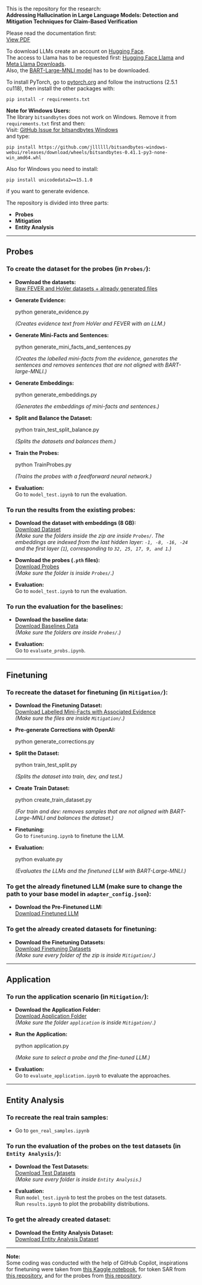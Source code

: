 This is the repository for the research:  
**Addressing Hallucination in Large Language Models: Detection and  
Mitigation Techniques for Claim-Based Verification**

Please read the documentation first:  
[View PDF](https://github.com/dominik-roehrle-git/llm_hallucinations/blob/main/docs/Masterarbeit_Dominik_R%C3%B6hrle.pdf)

To download LLMs create an account on [Hugging Face](https://huggingface.co/).  
The access to Llama has to be requested first: [Hugging Face Llama](https://huggingface.co/meta-llama) and [Meta Llama Downloads](https://llama.meta.com/llama-downloads).  
Also, the [BART-Large-MNLI model](https://huggingface.co/facebook/bart-large-mnli) has to be downloaded.

To install PyTorch, go to [pytorch.org](https://pytorch.org/) and follow the instructions (2.5.1 cu118), then install the other packages with:

    pip install -r requirements.txt

**Note for Windows Users:**  
The library `bitsandbytes` does not work on Windows. Remove it from `requirements.txt` first and then:  
Visit: [GitHub Issue for bitsandbytes Windows](https://github.com/d8ahazard/sd_dreambooth_extension/issues/7)  
and type:

    pip install https://github.com/jllllll/bitsandbytes-windows-webui/releases/download/wheels/bitsandbytes-0.41.1-py3-none-win_amd64.whl

Also for Windows you need to install:

    pip install unicodedata2==15.1.0

if you want to generate evidence.

The repository is divided into three parts:
- **Probes**
- **Mitigation**
- **Entity Analysis**

---

## Probes

### To create the dataset for the probes (in `Probes/`):

- **Download the datasets:**  
  [Raw FEVER and HoVer datasets + already generated files](https://1drv.ms/u/s!AhVn8Lx_iIapipk3hFU1JRpMosF--g?e=llFsno)

- **Generate Evidence:**

    python generate_evidence.py

  *(Creates evidence text from HoVer and FEVER with an LLM.)*

- **Generate Mini-Facts and Sentences:**

    python generate_mini_facts_and_sentences.py

  *(Creates the labelled mini-facts from the evidence, generates the sentences and removes sentences that are not aligned with BART-large-MNLI.)*

- **Generate Embeddings:**

    python generate_embeddings.py

  *(Generates the embeddings of mini-facts and sentences.)*

- **Split and Balance the Dataset:**

    python train_test_split_balance.py

  *(Splits the datasets and balances them.)*

- **Train the Probes:**

    python TrainProbes.py

  *(Trains the probes with a feedforward neural network.)*

- **Evaluation:**  
  Go to `model_test.ipynb` to run the evaluation.

### To run the results from the existing probes:

- **Download the dataset with embeddings (8 GB):**  
  [Download Dataset](https://1drv.ms/u/s!AhVn8Lx_iIapipkfm8s7rjAHUdhQLQ?e=nX4arh)  
  *(Make sure the folders inside the zip are inside `Probes/`. The embeddings are indexed from the last hidden layer: `-1, -8, -16, -24` and the first layer (`1`), corresponding to `32, 25, 17, 9, and 1`.)*

- **Download the probes (`.pth` files):**  
  [Download Probes](https://1drv.ms/f/s!AhVn8Lx_iIapipkgKEms9E6yilRC5A?e=rwuBT8)  
  *(Make sure the folder is inside `Probes/`.)*

- **Evaluation:**  
  Go to `model_test.ipynb` to run the evaluation.

### To run the evaluation for the baselines:

- **Download the baseline data:**  
  [Download Baselines Data](https://1drv.ms/u/s!AhVn8Lx_iIapipk2ydzSyocV3ZZhJg?e=YLcEo7)  
  *(Make sure the folders are inside `Probes/`.)*

- **Evaluation:**  
  Go to `evaluate_probs.ipynb`.

---

## Finetuning

### To recreate the dataset for finetuning (in `Mitigation/`):

- **Download the Finetuning Dataset:**  
  [Download Labelled Mini-Facts with Associated Evidence](https://1drv.ms/f/s!AhVn8Lx_iIapipk6-VBvpNUn3pPbIw?e=NpvXF6)  
  *(Make sure the files are inside `Mitigation/`.)*

- **Pre-generate Corrections with OpenAI:**

    python generate_corrections.py

- **Split the Dataset:**

    python train_test_split.py

  *(Splits the dataset into train, dev, and test.)*

- **Create Train Dataset:**

    python create_train_dataset.py

  *(For train and dev: removes samples that are not aligned with BART-Large-MNLI and balances the dataset.)*

- **Finetuning:**  
  Go to `finetuning.ipynb` to finetune the LLM.

- **Evaluation:**

    python evaluate.py

  *(Evaluates the LLMs and the finetuned LLM with BART-Large-MNLI.)*

### To get the already finetuned LLM (make sure to change the path to your base model in `adapter_config.json`):

- **Download the Pre-Finetuned LLM:**  
  [Download Finetuned LLM](https://1drv.ms/u/s!AhVn8Lx_iIapiplTSTcnfV0ZfQz2-g?e=9fUSoi)

### To get the already created datasets for finetuning:

- **Download the Finetuning Datasets:**  
  [Download Finetuning Datasets](https://1drv.ms/u/s!AhVn8Lx_iIapipk9fqq85l-4SFZepg?e=5fA4mM)  
  *(Make sure every folder of the zip is inside `Mitigation/`.)*

---

## Application

### To run the application scenario (in `Mitigation/`):

- **Download the Application Folder:**  
  [Download Application Folder](https://1drv.ms/f/s!AhVn8Lx_iIapiplAmL3VAzH2Sxp0Rw?e=zQcpOZ)  
  *(Make sure the folder `application` is inside `Mitigation/`.)*

- **Run the Application:**

    python application.py

  *(Make sure to select a probe and the fine-tuned LLM.)*

- **Evaluation:**  
  Go to `evaluate_application.ipynb` to evaluate the approaches.

---

## Entity Analysis

### To recreate the real train samples:

- Go to `gen_real_samples.ipynb`

### To run the evaluation of the probes on the test datasets (in `Entity Analysis/`):

- **Download the Test Datasets:**  
  [Download Test Datasets](https://1drv.ms/u/s!AhVn8Lx_iIapiplQt1lFdOiEcJmxZw?e=DNyGw8)  
  *(Make sure every folder is inside `Entity Analysis`.)*

- **Evaluation:**  
  Run `model_test.ipynb` to test the probes on the test datasets.  
  Run `results.ipynb` to plot the probability distributions.

### To get the already created dataset:

- **Download the Entity Analysis Dataset:**  
  [Download Entity Analysis Dataset](https://1drv.ms/u/s!AhVn8Lx_iIapiplROt5adNLKBiQ-xw?e=a6TfhQ)

---

**Note:**  
Some coding was conducted with the help of GitHub Copilot, inspirations for finetuning were taken from [this Kaggle notebook](https://www.kaggle.com/code/zivicmilos/llm-finetuning), for token SAR from [this repository](https://github.com/jinhaoduan/SAR), and for the probes from [this repository](https://github.com/balevinstein/Probes).










